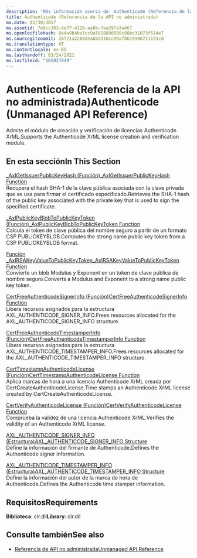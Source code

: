 ```yaml
---
description: 'Más información acerca de: Authenticode (Referencia de la API no administrada)'
title: Authenticode (Referencia de la API no administrada)
ms.date: 03/30/2017
ms.assetid: 7e8cc303-6e77-4116-aa8b-7ea297a3a467
ms.openlocfilehash: 0a4a9b4ba3cc9a5818896508c80bc31073f514e7
ms.sourcegitcommit: 26721a2260deabb3318cc98af8619306711153cd
ms.translationtype: HT
ms.contentlocale: es-ES
ms.lasthandoff: 03/24/2021
ms.locfileid: "105027849"
---
```

# <a name="authenticode-unmanaged-api-reference"></a><span data-ttu-id="fdc4d-103">Authenticode (Referencia de la API no administrada)</span><span class="sxs-lookup"><span data-stu-id="fdc4d-103">Authenticode (Unmanaged API Reference)</span></span>

<span data-ttu-id="fdc4d-104">Admite el módulo de creación y verificación de licencias Authenticode XrML.</span><span class="sxs-lookup"><span data-stu-id="fdc4d-104">Supports the Authenticode XrML license creation and verification module.</span></span>  
  
## <a name="in-this-section"></a><span data-ttu-id="fdc4d-105">En esta sección</span><span class="sxs-lookup"><span data-stu-id="fdc4d-105">In This Section</span></span>  

 [<span data-ttu-id="fdc4d-106">_AxlGetIssuerPublicKeyHash (Función)</span><span class="sxs-lookup"><span data-stu-id="fdc4d-106">_AxlGetIssuerPublicKeyHash Function</span></span>](axlgetissuerpublickeyhash-function.md)  
 <span data-ttu-id="fdc4d-107">Recupera el hash SHA-1 de la clave pública asociada con la clave privada que se usa para firmar el certificado especificado.</span><span class="sxs-lookup"><span data-stu-id="fdc4d-107">Retrieves the SHA-1 hash of the public key associated with the private key that is used to sign the specified certificate.</span></span>  
  
 [<span data-ttu-id="fdc4d-108">_AxlPublicKeyBlobToPublicKeyToken (Función)</span><span class="sxs-lookup"><span data-stu-id="fdc4d-108">_AxlPublicKeyBlobToPublicKeyToken Function</span></span>](axlpublickeyblobtopublickeytoken-function.md)  
 <span data-ttu-id="fdc4d-109">Calcula el token de clave pública del nombre seguro a partir de un formato CSP PUBLICKEYBLOB.</span><span class="sxs-lookup"><span data-stu-id="fdc4d-109">Computes the strong name public key token from a CSP PUBLICKEYBLOB format.</span></span>  
  
 [<span data-ttu-id="fdc4d-110">Función _AxlRSAKeyValueToPublicKeyToken</span><span class="sxs-lookup"><span data-stu-id="fdc4d-110">_AxlRSAKeyValueToPublicKeyToken Function</span></span>](axlrsakeyvaluetopublickeytoken-function.md)  
 <span data-ttu-id="fdc4d-111">Convierte un blob Modulus y Exponent en un token de clave pública de nombre seguro.</span><span class="sxs-lookup"><span data-stu-id="fdc4d-111">Converts a Modulus and Exponent to a strong name public key token.</span></span>  
  
 [<span data-ttu-id="fdc4d-112">CertFreeAuthenticodeSignerInfo (Función)</span><span class="sxs-lookup"><span data-stu-id="fdc4d-112">CertFreeAuthenticodeSignerInfo Function</span></span>](certfreeauthenticodesignerinfo-function.md)  
 <span data-ttu-id="fdc4d-113">Libera recursos asignados para la estructura AXL_AUTHENTICODE_SIGNER_INFO.</span><span class="sxs-lookup"><span data-stu-id="fdc4d-113">Frees resources allocated for the AXL_AUTHENTICODE_SIGNER_INFO structure.</span></span>  
  
 [<span data-ttu-id="fdc4d-114">CertFreeAuthenticodeTimestamperInfo (Función)</span><span class="sxs-lookup"><span data-stu-id="fdc4d-114">CertFreeAuthenticodeTimestamperInfo Function</span></span>](certfreeauthenticodetimestamperinfo-function.md)  
 <span data-ttu-id="fdc4d-115">Libera recursos asignados para la estructura AXL_AUTHENTICODE_TIMESTAMPER_INFO.</span><span class="sxs-lookup"><span data-stu-id="fdc4d-115">Frees resources allocated for the AXL_AUTHENTICODE_TIMESTAMPER_INFO structure.</span></span>  
  
 [<span data-ttu-id="fdc4d-116">CertTimestampAuthenticodeLicense (Función)</span><span class="sxs-lookup"><span data-stu-id="fdc4d-116">CertTimestampAuthenticodeLicense Function</span></span>](certtimestampauthenticodelicense-function.md)  
 <span data-ttu-id="fdc4d-117">Aplica marcas de hora a una licencia Authenticode XrML creada por CertCreateAuthenticodeLicense.</span><span class="sxs-lookup"><span data-stu-id="fdc4d-117">Time stamps an Authenticode XrML license created by CertCreateAuthenticodeLicense.</span></span>  
  
 [<span data-ttu-id="fdc4d-118">CertVerifyAuthenticodeLicense (Función)</span><span class="sxs-lookup"><span data-stu-id="fdc4d-118">CertVerifyAuthenticodeLicense Function</span></span>](certverifyauthenticodelicense-function.md)  
 <span data-ttu-id="fdc4d-119">Comprueba la validez de una licencia Authenticode XrML.</span><span class="sxs-lookup"><span data-stu-id="fdc4d-119">Verifies the validity of an Authenticode XrML license.</span></span>  
  
 [<span data-ttu-id="fdc4d-120">AXL_AUTHENTICODE_SIGNER_INFO (Estructura)</span><span class="sxs-lookup"><span data-stu-id="fdc4d-120">AXL_AUTHENTICODE_SIGNER_INFO Structure</span></span>](axl-authenticode-signer-info-structure.md)  
 <span data-ttu-id="fdc4d-121">Define la información del firmante de Authenticode.</span><span class="sxs-lookup"><span data-stu-id="fdc4d-121">Defines the Authenticode signer information.</span></span>  
  
 [<span data-ttu-id="fdc4d-122">AXL_AUTHENTICODE_TIMESTAMPER_INFO (Estructura)</span><span class="sxs-lookup"><span data-stu-id="fdc4d-122">AXL_AUTHENTICODE_TIMESTAMPER_INFO Structure</span></span>](axl-authenticode-timestamper-info-structure.md)  
 <span data-ttu-id="fdc4d-123">Define la información del autor de la marca de hora de Authenticode.</span><span class="sxs-lookup"><span data-stu-id="fdc4d-123">Defines the Authenticode time stamper information.</span></span>  

## <a name="requirements"></a><span data-ttu-id="fdc4d-124">Requisitos</span><span class="sxs-lookup"><span data-stu-id="fdc4d-124">Requirements</span></span>

<span data-ttu-id="fdc4d-125">**Biblioteca**: clr.dll</span><span class="sxs-lookup"><span data-stu-id="fdc4d-125">**Library**: clr.dll</span></span>
  
## <a name="see-also"></a><span data-ttu-id="fdc4d-126">Consulte también</span><span class="sxs-lookup"><span data-stu-id="fdc4d-126">See also</span></span>

- [<span data-ttu-id="fdc4d-127">Referencia de API no administrada</span><span class="sxs-lookup"><span data-stu-id="fdc4d-127">Unmanaged API Reference</span></span>](../index.md)
